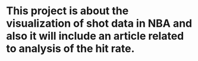 # This project is about the visualization of shot data in NBA and also it will include an article related to analysis of the hit rate.
